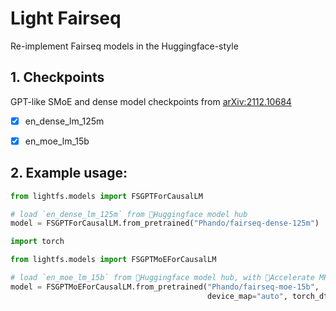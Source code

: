 # Light Fairseq

Re-implement Fairseq models in the Huggingface-style

## 1. Checkpoints

GPT-like SMoE and dense model checkpoints from [arXiv:2112.10684](https://arxiv.org/abs/2112.10684)

- [x] en_dense_lm_125m
- [x] en_moe_lm_15b



## 2. Example usage:

```python
from lightfs.models import FSGPTForCausalLM

# load `en_dense_lm_125m` from 🤗Huggingface model hub
model = FSGPTForCausalLM.from_pretrained("Phando/fairseq-dense-125m")
```

```python
import torch

from lightfs.models import FSGPTMoEForCausalLM

# load `en_moe_lm_15b` from 🤗Huggingface model hub, with 🤗Accelerate MP and bf16
model = FSGPTMoEForCausalLM.from_pretrained("Phando/fairseq-moe-15b",
                                            device_map="auto", torch_dtype=torch.bfloat16)
```

